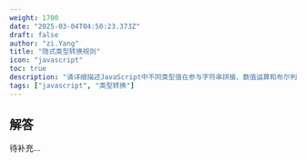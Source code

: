 ```yaml
---
weight: 1700
date: "2025-03-04T04:50:23.373Z"
draft: false
author: "zi.Yang"
title: "隐式类型转换规则"
icon: "javascript"
toc: true
description: "请详细描述JavaScript中不同类型值在参与字符串拼接、数值运算和布尔判断时的隐式转换规则，并举例说明可能产生意外结果的转换场景。"
tags: ["javascript", "类型转换"]
---
```


## 解答

待补充...
